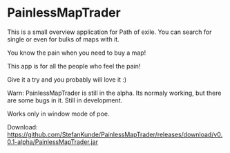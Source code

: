 # PainlessMapTrader
This is a small overview application for Path of exile.
You can search for single or even for bulks of maps with it.

You know the pain when you need to buy a map!

This app is for all the people who feel the pain!

Give it a try and you probably will love it :)

Warn:
PainlessMapTrader is still in the alpha. Its normaly working, but there are some bugs in it. 
Still in development.

Works only in window mode of poe.


Download:
https://github.com/StefanKunde/PainlessMapTrader/releases/download/v0.0.1-alpha/PainlessMapTrader.jar
